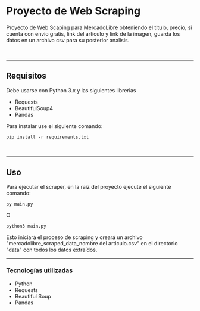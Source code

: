 # Proyecto de Web Scraping


Proyecto de Web Scaping para MercadoLibre obteniendo el titulo, precio, si cuenta con envio gratis, link del articulo y link de la imagen,
guarda los datos en un archivo csv para su posterior analisis.

</br>

---
## Requisitos

Debe usarse con Python 3.x y las siguientes librerias

* Requests
* BeautifulSoup4
* Pandas

Para instalar use el siguiente comando:

```console
pip install -r requirements.txt
```

</br>

---

## Uso

Para ejecutar el scraper, en la raiz del proyecto ejecute el siguiente comando:

```console
py main.py
```
O
```console
python3 main.py
```

Esto iniciará el proceso de scraping y creará un archivo "mercadolibre_scraped_data_<span>nombre del articulo<span>.csv" en el directorio "data" con todos los datos extraídos.

---

### Tecnologías utilizadas

* Python
* Requests
* Beautiful Soup
* Pandas